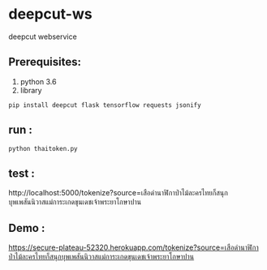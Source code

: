 # deepcut-ws
deepcut webservice

## Prerequisites: 
1. python 3.6
2. library
```
pip install deepcut flask tensorflow requests jsonify
```

## run :
```
python thaitoken.py
```

## test : 
http://localhost:5000/tokenize?source=เสือดำนาฬิกาป่าไม้ละครไทยก็สนุกบุพเพสันนิวาสแม่การะเกดขุนเดชเจ้าพระยาโกษาปาน


## Demo : 
https://secure-plateau-52320.herokuapp.com/tokenize?source=เสือดำนาฬิกาป่าไม้ละครไทยก็สนุกบุพเพสันนิวาสแม่การะเกดขุนเดชเจ้าพระยาโกษาปาน
